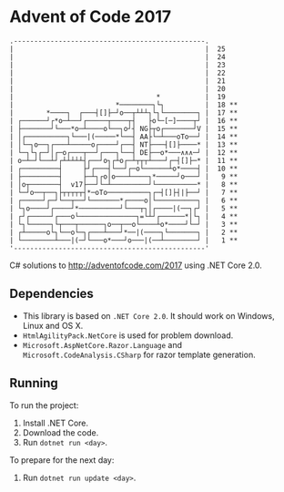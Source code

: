# Advent of Code 2017
```
.-----------------------------------------------.       
|                                               |  25
|                                               |  24
|                                               |  23
|                                               |  22
|                                               |  21
|                                               |  20
|                                   *           |  19
|                         *────────┐└┐          |  18 **
|        *────┐  ┌───┤[]├─┘o──┬┴┴┴┐└┐└────────┐ |  17 **
| ┌──────┘┌*o─┴──┘┌─────┬────┬┤   ├o└─[─]────┬┘ |  16 **
| ├───────┘└───*o─┴────o└──┐o┘┤ NG├┬o┌───────┘V |  15 **
| │┌──────────┐└───|(─────*└──┤ AA├└─┴───oTo──┘ |  14 **
| │└─┐o──┐┌───┴─────o┌────┘┌──┤ NT├───┤[]├────* |  13 **
| └─┐└┐┌─┘│┌─o┌───┬──┘┌───┐└──┤ DE├──o*───∧∧∧─┘ |  12 **
| o─┴─┘└──┴┘┌┴┴┴┴┴┤┌──┘o┐┌┴o┌─┴┬┬┬┴───┘┌─┤[]├─* |  11 **
| ┌─────────┤     ├┘┌───┤└──┘┌─o└──────┴o*────┤ |  10 **
| ├─────────┤     ├─┴┐┌o│o───┴────┐*─────┘o───┘ |   9 **
| │o┬───────┤  v17├──┘└─┴─────────┘└──────────* |   8 **
| └─┘o──┬──┐├┬┬┬┬┬┤*─oTo──────────┐┌─┤[]├┤|├──┘ |   7 **
| ┌─────┘┌─┘└──┬──┘└───────*┌────o│└──────────┐ |   6 **
| └┐o────┘┌────┘*──────────┘└───┬┐│┌────|(──┐┌┘ |   5 **
| ┌┘┌─────┘┌───o└──────────────┐=└┴┘┌──────*│└┐ |   4 **
| └┐└─────┐└┬───┬──────┐o──┬──o└────┴o*────┘└─┘ |   3 **
| ┌┴─────o└┐└──o└─┐┌───┴───┘*──|(────┐└───────┐ |   2 **
| └────────┴───|(─┘└───o*───┘o───|(──┴────────┘ |   1 **
'-----------------------------------------------'       

```
C# solutions to http://adventofcode.com/2017 using .NET Core 2.0.

## Dependencies

- This library is based on `.NET Core 2.0`. It should work on Windows, Linux and OS X.
- `HtmlAgilityPack.NetCore` is used for problem download.
- `Microsoft.AspNetCore.Razor.Language` and `Microsoft.CodeAnalysis.CSharp` for razor template generation.

## Running

To run the project:

1. Install .NET Core.
2. Download the code.
3. Run `dotnet run <day>`.

To prepare for the next day:

1. Run `dotnet run update <day>`.